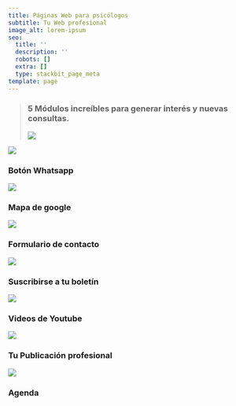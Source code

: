 ```yaml
---
title: Páginas Web para psicólogos
subtitle: Tu Web profesional
image_alt: lorem-ipsum
seo:
  title: ''
  description: ''
  robots: []
  extra: []
  type: stackbit_page_meta
template: page
---
```

> ### 5 Módulos increíbles para generar interés y nuevas consultas.
>
> ![](images/webparapsic-0b44a33b.png)

![](https://preview--alitoweb-b141d.stackbit.dev/images/alito-wasap-101864e1.png)

### Botón Whatsapp

![](https://preview--alitoweb-b141d.stackbit.dev/images/alito-mapa.png)

### Mapa de google

![](https://preview--alitoweb-b141d.stackbit.dev/images/alito-formu.png)

### Formulario de contacto

![](https://preview--alitoweb-b141d.stackbit.dev/images/alito-boletin.png)

### Suscribirse a tu boletín

![](https://preview--alitoweb-b141d.stackbit.dev/images/alito-yt.png)

### Videos de Youtube

![](https://preview--alitoweb-b141d.stackbit.dev/images/alito-publi.png)

### Tu Publicación profesional

![](https://preview--alitoweb-b141d.stackbit.dev/images/alito-agenda.png)

### Agenda
